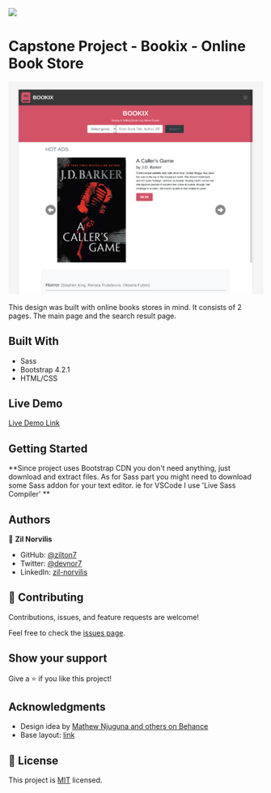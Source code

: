![](https://img.shields.io/badge/myapp-blueviolet)

# Capstone Project - Bookix - Online Book Store

![screenshot](./app-screenshot.png)

This design was built with online books stores in mind. It consists of 2 pages. The main page and the search result page.

## Built With

- Sass
- Bootstrap 4.2.1
- HTML/CSS

## Live Demo

[Live Demo Link](https://zilton7.github.io/online-shop/)

## Getting Started

**Since project uses Bootstrap CDN you don't need anything, just download and extract files. As for Sass part you might need
to download some Sass addon for your text editor. ie for VSCode I use 'Live Sass Compiler' **

## Authors

👤 **Zil Norvilis**

- GitHub: [@zilton7](https://github.com/zilton7)
- Twitter: [@devnor7](https://twitter.com/devnor7)
- LinkedIn: [zil-norvilis](https://www.linkedin.com/in/zil-norvilis)

## 🤝 Contributing

Contributions, issues, and feature requests are welcome!

Feel free to check the [issues page](issues/).

## Show your support

Give a ⭐️ if you like this project!

## Acknowledgments

- Design idea by [Mathew Njuguna and others on Behance](https://www.behance.net/M_Awad)
- Base layout: [link](https://www.behance.net/gallery/24796463/ZATTIX)

## 📝 License

This project is [MIT](lic.url) licensed.
